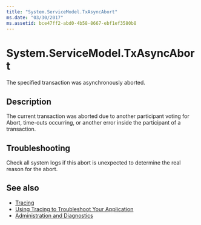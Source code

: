 ```yaml
---
title: "System.ServiceModel.TxAsyncAbort"
ms.date: "03/30/2017"
ms.assetid: bce47ff2-abd0-4b58-8667-ebf1ef3580b8
---
```

# System.ServiceModel.TxAsyncAbort
The specified transaction was asynchronously aborted.  
  
## Description  
 The current transaction was aborted due to another participant voting for Abort, time-outs occurring, or another error inside the participant of a transaction.  
  
## Troubleshooting  
 Check all system logs if this abort is unexpected to determine the real reason for the abort.  
  
## See also

- [Tracing](index.md)
- [Using Tracing to Troubleshoot Your Application](using-tracing-to-troubleshoot-your-application.md)
- [Administration and Diagnostics](../index.md)
